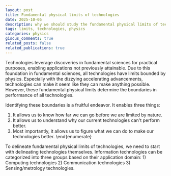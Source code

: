 ```yaml
---
layout: post
title: Fundamental physical limits of technologies
date: 2025-10-05
description: why we should study the fundamental physical limits of technologies
tags: limits, technologies, physics
categories: physics
giscus_comments: true
related_posts: false
related_publications: true
---
```


Technologies leverage discoveries in fundamental sciences for practical purposes, enabling applications not previously attainable. Due to this foundation in fundamental sciences, all technologies have limits bounded by physics. Especially with the dizzying accelerating advancements, technologies can make it seem like they can make anything possible. However, these fundamental physical limits determine the boundaries in performance of all technologies.

Identifying these boundaries is a fruitful endeavor. It enables three things:
1. It allows us to know how far we can go before we are limited by nature.
2. It allows us to understand why our current technologies can't perform better.
3. Most importantly, it allows us to figure what we can do to make our technologies better.
\end{enumerate}

To delineate fundamental physical limits of technologies, we need to start with delineating technologies themselves. Information technologies can be categorized into three groups based on their application domain: 1) Computing technologies 2) Communication technologies 3) Sensing/metrology technologies.


